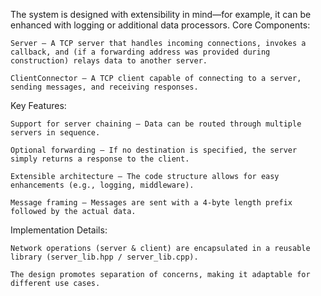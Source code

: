 The system is designed with extensibility in mind—for example, it can be enhanced with logging or additional data processors.
Core Components:

    Server – A TCP server that handles incoming connections, invokes a callback, and (if a forwarding address was provided during construction) relays data to another server.

    ClientConnector – A TCP client capable of connecting to a server, sending messages, and receiving responses.

Key Features:

    Support for server chaining – Data can be routed through multiple servers in sequence.

    Optional forwarding – If no destination is specified, the server simply returns a response to the client.

    Extensible architecture – The code structure allows for easy enhancements (e.g., logging, middleware).

    Message framing – Messages are sent with a 4-byte length prefix followed by the actual data.

Implementation Details:

    Network operations (server & client) are encapsulated in a reusable library (server_lib.hpp / server_lib.cpp).

    The design promotes separation of concerns, making it adaptable for different use cases.
